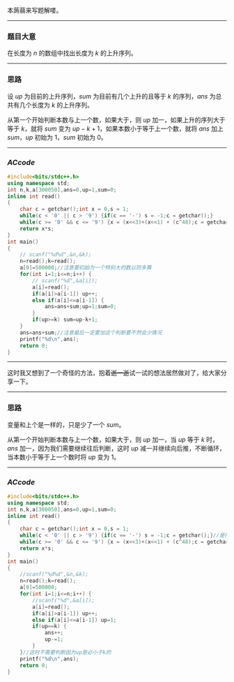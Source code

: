 本蒟蒻来写题解喽。

-----------------------

### 题目大意

在长度为 $n$ 的数组中找出长度为 $k$ 的上升序列。

------------

### 思路

设 $up$ 为目前的上升序列，$sum$ 为目前有几个上升的且等于 $k$ 的序列，$ans$ 为总共有几个长度为 $k$ 的上升序列。

从第一个开始判断本数与上一个数，如果大于，则 $up$ 加一，如果上升的序列大于等于 $k$，就将 $sum$ 变为 $up-k+1$，如果本数小于等于上一个数，就将 $ans$ 加上 $sum$，$up$ 初始为 $1$，$sum$ 初始为 $0$。

---------------------

### $ACcode$
```cpp
#include<bits/stdc++.h>
using namespace std;
int n,k,a[300050],ans=0,up=1,sum=0;
inline int read()
{
    char c = getchar();int x = 0,s = 1;
    while(c < '0' || c > '9') {if(c == '-') s = -1;c = getchar();}
    while(c >= '0' && c <= '9') {x = (x<<3)+(x<<1) + (c^48);c = getchar();}
    return x*s;
}
int main()
{
    // scanf("%d%d",&n,&k);
    n=read();k=read();
    a[0]=500000;//注意要初始为一个特别大的数以防多算
    for(int i=1;i<=n;i++) {
        // scanf("%d",&a[i]);
        a[i]=read();
        if(a[i]>a[i-1]) up++;
        else if(a[i]<=a[i-1]) {
            ans=ans+sum;up=1;sum=0;
        }
        if(up>=k) sum=up-k+1;
    }
    ans=ans+sum;//注意最后一定要加这个判断要不然会少情况
    printf("%d\n",ans);
    return 0;
}
```

----------------------------

这时我又想到了一个奇怪的方法，抱着~~逝一逝~~试一试的想法居然做对了，给大家分享一下。

-------------------

### 思路

变量和上个是一样的，只是少了一个 $sum$。

从第一个开始判断本数与上一个数，如果大于，则 $up$ 加一，当 $up$ 等于 $k$ 时，$ans$ 加一，因为我们需要继续往后判断，这时 $up$ 减一并继续向后推，不断循环，当本数小于等于上一个数时将 $up$ 变为 $1$。

----------------------

### $ACcode$
```cpp
#include<bits/stdc++.h>
using namespace std;
int n,k,a[300050],ans=0,up=1,sum=0;
inline int read()
{
    char c = getchar();int x = 0,s = 1;
    while(c < '0' || c > '9') {if(c == '-') s = -1;c = getchar();}//是符号
    while(c >= '0' && c <= '9') {x = (x<<3)+(x<<1) + (c^48);c = getchar();}//是数字
    return x*s;
}
int main()
{
    //scanf("%d%d",&n,&k);
    n=read();k=read();
    a[0]=500000;
    for(int i=1;i<=n;i++) {
        //scanf("%d",&a[i]);
        a[i]=read();
        if(a[i]>a[i-1]) up++;
        else if(a[i]<=a[i-1]) up=1;
        if(up==k) {
            ans++;
            up-=1;
        }
    }//这时不需要判断因为up是必小于k的
    printf("%d\n",ans);
    return 0;
}
```
